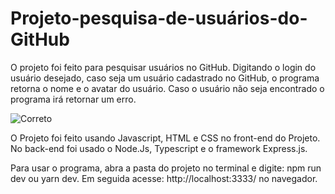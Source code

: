 # Projeto-pesquisa-de-usuários-do-GitHub

O projeto foi feito para pesquisar usuários no GitHub. Digitando o login do usuário desejado, caso seja um usuário cadastrado no GitHub, o programa retorna o nome e o avatar do usuário. Caso o usuário não seja encontrado o programa irá retornar um erro.

![Correto](https://user-images.githubusercontent.com/69372874/152893213-71f6a7d9-573c-4257-9b5d-cd7e9f5628d2.png)

O Projeto foi feito usando Javascript, HTML e CSS no front-end do Projeto. No back-end foi usado o Node.Js, Typescript e o framework Express.js.

Para usar o programa, abra a pasta do projeto no terminal e digite: npm run dev ou yarn dev. Em seguida acesse: http://localhost:3333/ no navegador.
